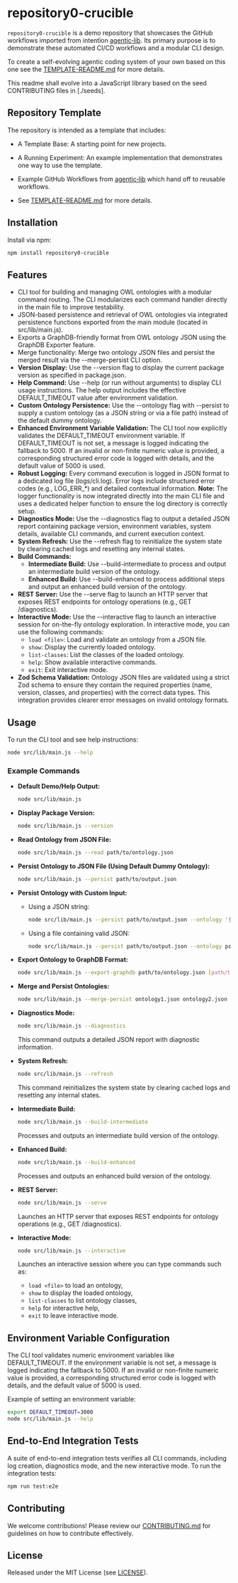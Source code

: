 # repository0-crucible

`repository0-crucible` is a demo repository that showcases the GitHub workflows imported from intentïon [agentic‑lib](https://github.com/xn-intenton-z2a/agentic-lib). Its primary purpose is to demonstrate these automated CI/CD workflows and a modular CLI design.

To create a self-evolving agentic coding system of your own based on this one see the [TEMPLATE-README.md](./TEMPLATE-README.md) for more details.

This readme shall evolve into a JavaScript library based on the seed CONTRIBUTING files in [./seeds].

## Repository Template

The repository is intended as a template that includes:
* A Template Base: A starting point for new projects.
* A Running Experiment: An example implementation that demonstrates one way to use the template.
* Example GitHub Workflows from [agentic‑lib](https://github.com/xn-intenton-z2a/agentic-lib) which hand off to reusable workflows.

* See [TEMPLATE-README.md](./TEMPLATE-README.md) for more details.

## Installation

Install via npm:

```bash
npm install repository0-crucible
```

## Features

- CLI tool for building and managing OWL ontologies with a modular command routing. The CLI modularizes each command handler directly in the main file to improve testability.
- JSON-based persistence and retrieval of OWL ontologies via integrated persistence functions exported from the main module (located in src/lib/main.js).
- Exports a GraphDB-friendly format from OWL ontology JSON using the GraphDB Exporter feature.
- Merge functionality: Merge two ontology JSON files and persist the merged result via the --merge-persist CLI option.
- **Version Display:** Use the --version flag to display the current package version as specified in package.json.
- **Help Command:** Use --help (or run without arguments) to display CLI usage instructions. The help output includes the effective DEFAULT_TIMEOUT value after environment validation.
- **Custom Ontology Persistence:** Use the --ontology flag with --persist to supply a custom ontology (as a JSON string or via a file path) instead of the default dummy ontology.
- **Enhanced Environment Variable Validation:** The CLI tool now explicitly validates the DEFAULT_TIMEOUT environment variable. If DEFAULT_TIMEOUT is not set, a message is logged indicating the fallback to 5000. If an invalid or non-finite numeric value is provided, a corresponding structured error code is logged with details, and the default value of 5000 is used.
- **Robust Logging:** Every command execution is logged in JSON format to a dedicated log file (logs/cli.log). Error logs include structured error codes (e.g., LOG_ERR_*) and detailed contextual information. <strong>Note:</strong> The logger functionality is now integrated directly into the main CLI file and uses a dedicated helper function to ensure the log directory is correctly setup.
- **Diagnostics Mode:** Use the --diagnostics flag to output a detailed JSON report containing package version, environment variables, system details, available CLI commands, and current execution context.
- **System Refresh:** Use the --refresh flag to reinitialize the system state by clearing cached logs and resetting any internal states.
- **Build Commands:**
  - **Intermediate Build:** Use --build-intermediate to process and output an intermediate build version of the ontology.
  - **Enhanced Build:** Use --build-enhanced to process additional steps and output an enhanced build version of the ontology.
- **REST Server:** Use the --serve flag to launch an HTTP server that exposes REST endpoints for ontology operations (e.g., GET /diagnostics).
- **Interactive Mode:** Use the --interactive flag to launch an interactive session for on-the-fly ontology exploration. In interactive mode, you can use the following commands:
  - `load <file>`: Load and validate an ontology from a JSON file.
  - `show`: Display the currently loaded ontology.
  - `list-classes`: List the classes of the loaded ontology.
  - `help`: Show available interactive commands.
  - `exit`: Exit interactive mode.
- **Zod Schema Validation:** Ontology JSON files are validated using a strict Zod schema to ensure they contain the required properties (name, version, classes, and properties) with the correct data types. This integration provides clearer error messages on invalid ontology formats.

## Usage

To run the CLI tool and see help instructions:

```bash
node src/lib/main.js --help
```

### Example Commands

- **Default Demo/Help Output:**
  ```bash
  node src/lib/main.js
  ```

- **Display Package Version:**
  ```bash
  node src/lib/main.js --version
  ```

- **Read Ontology from JSON File:**
  ```bash
  node src/lib/main.js --read path/to/ontology.json
  ```

- **Persist Ontology to JSON File (Using Default Dummy Ontology):**
  ```bash
  node src/lib/main.js --persist path/to/output.json
  ```

- **Persist Ontology with Custom Input:**
  - Using a JSON string:
    ```bash
    node src/lib/main.js --persist path/to/output.json --ontology '{"name": "Custom Ontology", "version": "2.0", "classes": ["CustomClass"], "properties": {"customProp": "customValue"}}'
    ```
  - Using a file containing valid JSON:
    ```bash
    node src/lib/main.js --persist path/to/output.json --ontology path/to/customOntology.json
    ```

- **Export Ontology to GraphDB Format:**
  ```bash
  node src/lib/main.js --export-graphdb path/to/ontology.json [path/to/output.json]
  ```

- **Merge and Persist Ontologies:**
  ```bash
  node src/lib/main.js --merge-persist ontology1.json ontology2.json mergedOntology.json
  ```

- **Diagnostics Mode:**
  ```bash
  node src/lib/main.js --diagnostics
  ```
  This command outputs a detailed JSON report with diagnostic information.

- **System Refresh:**
  ```bash
  node src/lib/main.js --refresh
  ```
  This command reinitializes the system state by clearing cached logs and resetting any internal states.

- **Intermediate Build:**
  ```bash
  node src/lib/main.js --build-intermediate
  ```
  Processes and outputs an intermediate build version of the ontology.

- **Enhanced Build:**
  ```bash
  node src/lib/main.js --build-enhanced
  ```
  Processes and outputs an enhanced build version of the ontology.

- **REST Server:**
  ```bash
  node src/lib/main.js --serve
  ```
  Launches an HTTP server that exposes REST endpoints for ontology operations (e.g., GET /diagnostics).

- **Interactive Mode:**
  ```bash
  node src/lib/main.js --interactive
  ```
  Launches an interactive session where you can type commands such as:
  - `load <file>` to load an ontology,
  - `show` to display the loaded ontology,
  - `list-classes` to list ontology classes,
  - `help` for interactive help,
  - `exit` to leave interactive mode.

## Environment Variable Configuration

The CLI tool validates numeric environment variables like DEFAULT_TIMEOUT. If the environment variable is not set, a message is logged indicating the fallback to 5000. If an invalid or non-finite numeric value is provided, a corresponding structured error code is logged with details, and the default value of 5000 is used.

Example of setting an environment variable:

```bash
export DEFAULT_TIMEOUT=3000
node src/lib/main.js --help
```

## End-to-End Integration Tests

A suite of end-to-end integration tests verifies all CLI commands, including log creation, diagnostics mode, and the new interactive mode. To run the integration tests:

```bash
npm run test:e2e
```

## Contributing

We welcome contributions! Please review our [CONTRIBUTING.md](./CONTRIBUTING.md) for guidelines on how to contribute effectively.

## License

Released under the MIT License (see [LICENSE](./LICENSE)).

